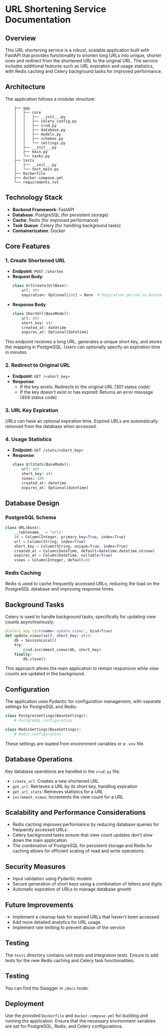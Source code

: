 # URL Shortening Service Documentation

## Overview

This URL shortening service is a robust, scalable application built with FastAPI that provides functionality to shorten long URLs into unique, shorter ones and redirect from the shortened URL to the original URL. The service includes additional features such as URL expiration and usage statistics, with Redis caching and Celery background tasks for improved performance.

## Architecture

The application follows a modular structure:

``` 
    ├── app
    │   ├── core
    │   │   ├── __init__.py
    │   │   ├── celery_config.py
    │   │   ├── crud.py
    │   │   ├── database.py
    │   │   ├── models.py
    │   │   ├── schemas.py
    │   │   └── settings.py
    │   ├── __init__.py
    │   ├── main.py
    │   └── tasks.py
    ├── tests
    │   ├── __init__.py
    │   └── test_main.py
    ├── Dockerfile
    ├── docker-compose.yml
    └── requirements.txt
```

## Technology Stack

- **Backend Framework**: FastAPI
- **Database**: PostgreSQL (for persistent storage)
- **Cache**: Redis (for improved performance)
- **Task Queue**: Celery (for handling background tasks)
- **Containerization**: Docker

## Core Features

### 1. Create Shortened URL

- **Endpoint**: `POST /shorten`
- **Request Body**: 
  ```python
  class UrlCreate(UrlBase):
      url: str
      expiration: Optional[int] = None  # Expiration period in minutes
  ```
- **Response Body**: 
  ```python
  class ShortUrl(BaseModel):
      url: str
      short_key: str
      created_at: datetime
      expires_at: Optional[datetime]
  ```

This endpoint receives a long URL, generates a unique short key, and stores the mapping in PostgreSQL. Users can optionally specify an expiration time in minutes.

### 2. Redirect to Original URL

- **Endpoint**: `GET /<short_key>`
- **Response**: 
  - If the key exists: Redirects to the original URL (301 status code)
  - If the key doesn't exist or has expired: Returns an error message (404 status code)

### 3. URL Key Expiration

URLs can have an optional expiration time. Expired URLs are automatically removed from the database when accessed.

### 4. Usage Statistics

- **Endpoint**: `GET /stats/<short_key>`
- **Response**:
  ```python
  class UrlStats(BaseModel):
      url: str
      short_key: str
      views: int
      created_at: datetime
      expires_at: Optional[datetime]
  ```

## Database Design

### PostgreSQL Schema

```python
class URL(Base):
    __tablename__ = "urls"
    id = Column(Integer, primary_key=True, index=True)
    url = Column(String, index=True)
    short_key = Column(String, unique=True, index=True)
    created_at = Column(DateTime, default=datetime.datetime.utcnow)
    expires_at = Column(DateTime, nullable=True)
    views = Column(Integer, default=0)
```

### Redis Caching

Redis is used to cache frequently accessed URLs, reducing the load on the PostgreSQL database and improving response times.

## Background Tasks

Celery is used to handle background tasks, specifically for updating view counts asynchronously:

```python
@celery_app.task(name='update_views', bind=True)
def update_views(self, short_key: str):
    db = SessionLocal()
    try:
        crud.increment_views(db, short_key)
    finally:
        db.close()
```

This approach allows the main application to remain responsive while view counts are updated in the background.

## Configuration

The application uses Pydantic for configuration management, with separate settings for PostgreSQL and Redis:

```python
class PostgresSettings(BaseSettings):
    # PostgreSQL configuration

class RedisSettings(BaseSettings):
    # Redis configuration
```

These settings are loaded from environment variables or a `.env` file.

## Database Operations

Key database operations are handled in the `crud.py` file:

- `create_url`: Creates a new shortened URL
- `get_url`: Retrieves a URL by its short key, handling expiration
- `get_url_stats`: Retrieves statistics for a URL
- `increment_views`: Increments the view count for a URL

## Scalability and Performance Considerations

- Redis caching improves performance by reducing database queries for frequently accessed URLs.
- Celery background tasks ensure that view count updates don't slow down the main application.
- The combination of PostgreSQL for persistent storage and Redis for caching allows for efficient scaling of read and write operations.

## Security Measures

- Input validation using Pydantic models
- Secure generation of short keys using a combination of letters and digits
- Automatic expiration of URLs to manage database growth

## Future Improvements

- Implement a cleanup task for expired URLs that haven't been accessed
- Add more detailed analytics for URL usage
- Implement rate limiting to prevent abuse of the service

## Testing

The `tests` directory contains unit tests and integration tests. Ensure to add tests for the new Redis caching and Celery task functionalities.

## Testing

You can find the Swagger in `/docs` route.

## Deployment

Use the provided `Dockerfile` and `docker-compose.yml` for building and running the application. Ensure that the necessary environment variables are set for PostgreSQL, Redis, and Celery configurations.